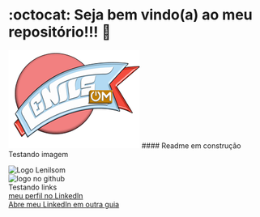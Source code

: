 # :octocat: Seja bem vindo(a) ao meu repositório!!! 👋
<img src = "logoLenilsom.png">
#### Readme em construção
Testando imagem<br>

![Logo Lenilsom](https://www.flickr.com/photos/195033753@N04/51884552174)<br>
![logo no github](silvallenilsom/logoLenilsom.png)<br>
Testando links<br>
[meu perfil no LinkedIn](https://www.linkedin.com/in/silvalenilsom/)<br>
<a href="https://www.linkedin.com/in/silvalenilsom/" target="_blank">Abre meu LinkedIn em outra guia</a>

<!--
**silvallenilsom/silvallenilsom** is a ✨ _special_ ✨ repository because its `README.md` (this file) appears on your GitHub profile.

Here are some ideas to get you started:

- 🔭 I’m currently working on ...
- 🌱 I’m currently learning ...
- 👯 I’m looking to collaborate on ...
- 🤔 I’m looking for help with ...
- 💬 Ask me about ...
- 📫 How to reach me: ...
- 😄 Pronouns: ...
- ⚡ Fun fact: ...
-->
